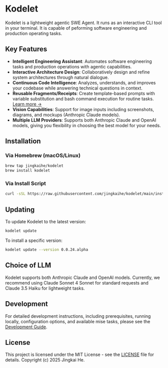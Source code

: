 # Kodelet

Kodelet is a lightweight agentic SWE Agent. It runs as an interactive CLI tool in your terminal. It is capable of peforming software engineering and production operating tasks.

## Key Features

- **Intelligent Engineering Assistant**: Automates software engineering tasks and production operations with agentic capabilities.
- **Interactive Architecture Design**: Collaboratively design and refine system architectures through natural dialogue.
- **Continuous Code Intelligence**: Analyzes, understands, and improves your codebase while answering technical questions in context.
- **Reusable Fragments/Receipts**: Create template-based prompts with variable substitution and bash command execution for routine tasks. [Learn more →](docs/FRAGMENTS.md)
- **Vision Capabilities**: Support for image inputs including screenshots, diagrams, and mockups (Anthropic Claude models).
- **Multiple LLM Providers**: Supports both Anthropic Claude and OpenAI models, giving you flexibility in choosing the best model for your needs.

## Installation

### Via Homebrew (macOS/Linux)

```bash
brew tap jingkaihe/kodelet
brew install kodelet
```

### Via Install Script

```bash
curl -sSL https://raw.githubusercontent.com/jingkaihe/kodelet/main/install.sh | bash
```

## Updating

To update Kodelet to the latest version:

```bash
kodelet update
```

To install a specific version:

```bash
kodelet update --version 0.0.24.alpha
```

## Choice of LLM

Kodelet supports both Anthropic Claude and OpenAI models. Currently, we recommend using Claude Sonnet 4 Sonnet for standard requests and Claude 3.5 Haiku for lightweight tasks.

## Development

For detailed development instructions, including prerequisites, running locally, configuration options, and available mise tasks, please see the [Development Guide](docs/DEVELOPMENT.md).

## License

This project is licensed under the MIT License - see the [LICENSE](LICENSE) file for details.
Copyright (c) 2025 Jingkai He.
